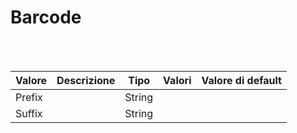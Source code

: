 # Barcode

<br><br>

| Valore | Descrizione | Tipo | Valori | Valore di default |
| --- | --- | --- | --- | --- |
| Prefix |  | String | <ul> </ul>|  |
| Suffix |  | String | <ul> </ul>|  |

